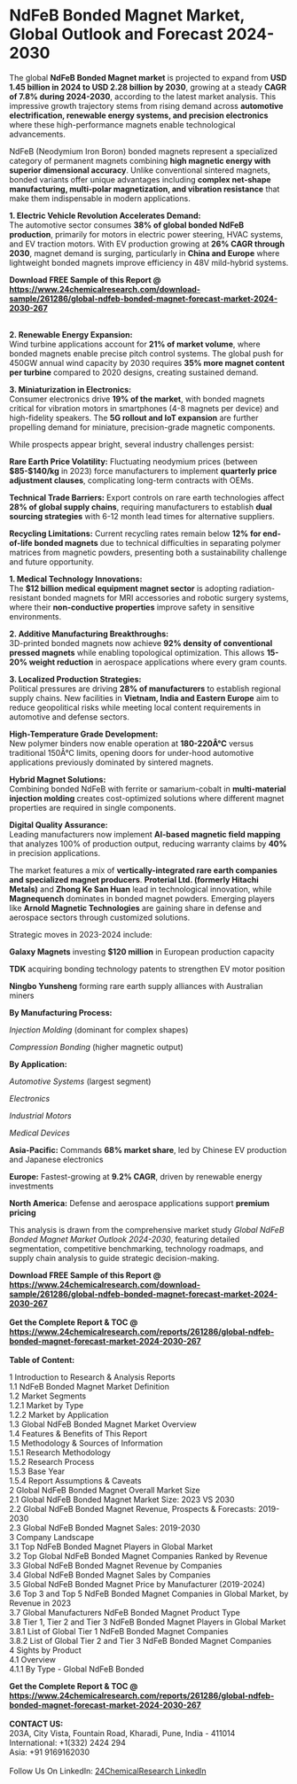 <h1>NdFeB Bonded Magnet Market, Global Outlook and Forecast 2024-2030</h1><p>The global <strong>NdFeB Bonded Magnet market</strong> is projected to expand from <strong>USD 1.45 billion in 2024 to USD 2.28 billion by 2030</strong>, growing at a steady <strong>CAGR of 7.8% during 2024-2030</strong>, according to the latest market analysis. This impressive growth trajectory stems from rising demand across <strong>automotive electrification, renewable energy systems, and precision electronics</strong> where these high-performance magnets enable technological advancements.</p><p>NdFeB (Neodymium Iron Boron) bonded magnets represent a specialized category of permanent magnets combining <strong>high magnetic energy with superior dimensional accuracy</strong>. Unlike conventional sintered magnets, bonded variants offer unique advantages including <strong>complex net-shape manufacturing, multi-polar magnetization, and vibration resistance</strong> that make them indispensable in modern applications.</p><p><strong>1. Electric Vehicle Revolution Accelerates Demand:</strong><br>
The automotive sector consumes <strong>38% of global bonded NdFeB production</strong>, primarily for motors in electric power steering, HVAC systems, and EV traction motors. With EV production growing at <strong>26% CAGR through 2030</strong>, magnet demand is surging, particularly in <strong>China and Europe</strong> where lightweight bonded magnets improve efficiency in 48V mild-hybrid systems.</p><div><b>Download FREE Sample of this Report @ 
            <a href="https://www.24chemicalresearch.com/download-sample/261286/global-ndfeb-bonded-magnet-forecast-market-2024-2030-267">
            https://www.24chemicalresearch.com/download-sample/261286/global-ndfeb-bonded-magnet-forecast-market-2024-2030-267</a></b></div><br><p><strong>2. Renewable Energy Expansion:</strong><br>
Wind turbine applications account for <strong>21% of market volume</strong>, where bonded magnets enable precise pitch control systems. The global push for 450GW annual wind capacity by 2030 requires <strong>35% more magnet content per turbine</strong> compared to 2020 designs, creating sustained demand.</p><p><strong>3. Miniaturization in Electronics:</strong><br>
Consumer electronics drive <strong>19% of the market</strong>, with bonded magnets critical for vibration motors in smartphones (4-8 magnets per device) and high-fidelity speakers. The <strong>5G rollout and IoT expansion</strong> are further propelling demand for miniature, precision-grade magnetic components.</p><p>While prospects appear bright, several industry challenges persist:</p><p><strong>Rare Earth Price Volatility:</strong> Fluctuating neodymium prices (between <strong>$85-$140/kg</strong> in 2023) force manufacturers to implement <strong>quarterly price adjustment clauses</strong>, complicating long-term contracts with OEMs.</p><p><strong>Technical Trade Barriers:</strong> Export controls on rare earth technologies affect <strong>28% of global supply chains</strong>, requiring manufacturers to establish <strong>dual sourcing strategies</strong> with 6-12 month lead times for alternative suppliers.</p><p><strong>Recycling Limitations:</strong> Current recycling rates remain below <strong>12% for end-of-life bonded magnets</strong> due to technical difficulties in separating polymer matrices from magnetic powders, presenting both a sustainability challenge and future opportunity.</p><p><strong>1. Medical Technology Innovations:</strong><br>
The <strong>$12 billion medical equipment magnet sector</strong> is adopting radiation-resistant bonded magnets for MRI accessories and robotic surgery systems, where their <strong>non-conductive properties</strong> improve safety in sensitive environments.</p><p><strong>2. Additive Manufacturing Breakthroughs:</strong><br>
3D-printed bonded magnets now achieve <strong>92% density of conventional pressed magnets</strong> while enabling topological optimization. This allows <strong>15-20% weight reduction</strong> in aerospace applications where every gram counts.</p><p><strong>3. Localized Production Strategies:</strong><br>
Political pressures are driving <strong>28% of manufacturers</strong> to establish regional supply chains. New facilities in <strong>Vietnam, India and Eastern Europe</strong> aim to reduce geopolitical risks while meeting local content requirements in automotive and defense sectors.</p><p><strong>High-Temperature Grade Development:</strong><br>
	New polymer binders now enable operation at <strong>180-220Â°C</strong> versus traditional 150Â°C limits, opening doors for under-hood automotive applications previously dominated by sintered magnets.</p><p><strong>Hybrid Magnet Solutions:</strong><br>
	Combining bonded NdFeB with ferrite or samarium-cobalt in <strong>multi-material injection molding</strong> creates cost-optimized solutions where different magnet properties are required in single components.</p><p><strong>Digital Quality Assurance:</strong><br>
	Leading manufacturers now implement <strong>AI-based magnetic field mapping</strong> that analyzes 100% of production output, reducing warranty claims by <strong>40%</strong> in precision applications.</p><p>The market features a mix of <strong>vertically-integrated rare earth companies and specialized magnet producers</strong>. <strong>Proterial Ltd. (formerly Hitachi Metals)</strong> and <strong>Zhong Ke San Huan</strong> lead in technological innovation, while <strong>Magnequench</strong> dominates in bonded magnet powders. Emerging players like <strong>Arnold Magnetic Technologies</strong> are gaining share in defense and aerospace sectors through customized solutions.</p><p>Strategic moves in 2023-2024 include:</p><p><strong>Galaxy Magnets</strong> investing <strong>$120 million</strong> in European production capacity</p><p><strong>TDK</strong> acquiring bonding technology patents to strengthen EV motor position</p><p><strong>Ningbo Yunsheng</strong> forming rare earth supply alliances with Australian miners</p><p><strong>By Manufacturing Process:</strong></p><p><em>Injection Molding</em> (dominant for complex shapes)</p><p><em>Compression Bonding</em> (higher magnetic output)</p><p><strong>By Application:</strong></p><p><em>Automotive Systems</em> (largest segment)</p><p><em>Electronics</em></p><p><em>Industrial Motors</em></p><p><em>Medical Devices</em></p><p><strong>Asia-Pacific:</strong> Commands <strong>68% market share</strong>, led by Chinese EV production and Japanese electronics</p><p><strong>Europe:</strong> Fastest-growing at <strong>9.2% CAGR</strong>, driven by renewable energy investments</p><p><strong>North America:</strong> Defense and aerospace applications support <strong>premium pricing</strong></p><p>This analysis is drawn from the comprehensive market study <em>Global NdFeB Bonded Magnet Market Outlook 2024-2030</em>, featuring detailed segmentation, competitive benchmarking, technology roadmaps, and supply chain analysis to guide strategic decision-making.</p><div><b>Download FREE Sample of this Report @ 
            <a href="https://www.24chemicalresearch.com/download-sample/261286/global-ndfeb-bonded-magnet-forecast-market-2024-2030-267">
            https://www.24chemicalresearch.com/download-sample/261286/global-ndfeb-bonded-magnet-forecast-market-2024-2030-267</a></b></div><br><div><b>Get the Complete Report & TOC @ 
            <a href="https://www.24chemicalresearch.com/reports/261286/global-ndfeb-bonded-magnet-forecast-market-2024-2030-267">
            https://www.24chemicalresearch.com/reports/261286/global-ndfeb-bonded-magnet-forecast-market-2024-2030-267</a></b></div><br>
            <b>Table of Content:</b><p>1 Introduction to Research & Analysis Reports<br />
    1.1 NdFeB Bonded Magnet Market Definition<br />
    1.2 Market Segments<br />
        1.2.1 Market by Type<br />
        1.2.2 Market by Application<br />
    1.3 Global NdFeB Bonded Magnet Market Overview<br />
    1.4 Features & Benefits of This Report<br />
    1.5 Methodology & Sources of Information<br />
        1.5.1 Research Methodology<br />
        1.5.2 Research Process<br />
        1.5.3 Base Year<br />
        1.5.4 Report Assumptions & Caveats<br />
2 Global NdFeB Bonded Magnet Overall Market Size<br />
    2.1 Global NdFeB Bonded Magnet Market Size: 2023 VS 2030<br />
    2.2 Global NdFeB Bonded Magnet Revenue, Prospects & Forecasts: 2019-2030<br />
    2.3 Global NdFeB Bonded Magnet Sales: 2019-2030<br />
3 Company Landscape<br />
    3.1 Top NdFeB Bonded Magnet Players in Global Market<br />
    3.2 Top Global NdFeB Bonded Magnet Companies Ranked by Revenue<br />
    3.3 Global NdFeB Bonded Magnet Revenue by Companies<br />
    3.4 Global NdFeB Bonded Magnet Sales by Companies<br />
    3.5 Global NdFeB Bonded Magnet Price by Manufacturer (2019-2024)<br />
    3.6 Top 3 and Top 5 NdFeB Bonded Magnet Companies in Global Market, by Revenue in 2023<br />
    3.7 Global Manufacturers NdFeB Bonded Magnet Product Type<br />
    3.8 Tier 1, Tier 2 and Tier 3 NdFeB Bonded Magnet Players in Global Market<br />
        3.8.1 List of Global Tier 1 NdFeB Bonded Magnet Companies<br />
        3.8.2 List of Global Tier 2 and Tier 3 NdFeB Bonded Magnet Companies<br />
4 Sights by Product<br />
    4.1 Overview<br />
        4.1.1 By Type - Global NdFeB Bonded </p><div><b>Get the Complete Report & TOC @ 
            <a href="https://www.24chemicalresearch.com/reports/261286/global-ndfeb-bonded-magnet-forecast-market-2024-2030-267">
            https://www.24chemicalresearch.com/reports/261286/global-ndfeb-bonded-magnet-forecast-market-2024-2030-267</a></b></div><br><b>CONTACT US:</b><br>
            203A, City Vista, Fountain Road, Kharadi, Pune, India - 411014<br>
            International: +1(332) 2424 294<br>
            Asia: +91 9169162030 <br><br>
            Follow Us On LinkedIn: <a href="https://www.linkedin.com/company/24chemicalresearch/">24ChemicalResearch LinkedIn</a>
